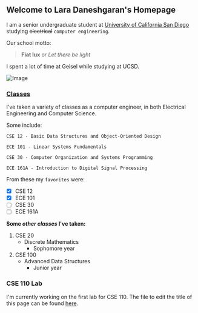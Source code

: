 ## Welcome to Lara Daneshgaran's Homepage

I am a senior undergraduate student at [University of California San Diego](https://ucsd.edu) studying ~~electrical~~ `computer engineering`.

Our school motto: 

> **Fiat lux** or _Let there be light_

I spent a lot of time at Geisel while studying at UCSD.

![Image](https://upload.wikimedia.org/wikipedia/commons/4/44/Geisel_Library%2C_UCSD.jpg)

### [Classes ](https://www.ucsd.edu/catalog/courses/CSE.html)

I've taken a variety of classes as a computer engineer, in both Electrical Engineering and Computer Science.

Some include:

```
CSE 12 - Basic Data Structures and Object-Oriented Design

ECE 101 - Linear Systems Fundamentals

CSE 30 - Computer Organization and Systems Programming

ECE 161A - Introduction to Digital Signal Processing
```

From these my `favorites` were: 
- [x] CSE 12
- [x] ECE 101
- [ ] CSE 30
- [ ] ECE 161A

**Some _other classes_ I've taken:**
1. CSE 20
   -  Discrete Mathematics
      - Sophomore year
2. CSE 100
   - Advanced Data Structures
      - Junior year

### CSE 110 Lab

I'm currently working on the first lab for CSE 110. The file to edit the title of this page can be found [here](./_config.yml).
